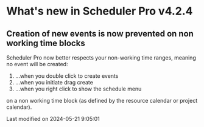 # What's new in Scheduler Pro v4.2.4

## Creation of new events is now prevented on non working time blocks

Scheduler Pro now better respects your non-working time ranges, meaning no event will be created:

1. ...when you double click to create events
2. ...when you initiate drag create
3. ...when you right click to show the schedule menu

on a non working time block (as defined by the resource calendar or project calendar).



<p class="last-modified">Last modified on 2024-05-21 9:05:01</p>